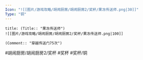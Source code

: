 ```yaml
---
Icon: "![[图片/游戏攻略/胡闹厨房/胡闹厨房2/奖杯/果冻传送师.png|30]]"
Type: "铜"
---
```

```ad-common-bronze-trophy
title: (Title:: "果冻传送师")
![[图片/游戏攻略/胡闹厨房/胡闹厨房2/奖杯/果冻传送师.png|100]]

(Comment:: "穿越传送门75次")
```

#胡闹厨房/胡闹厨房2/奖杯 #奖杯 #奖杯/铜

